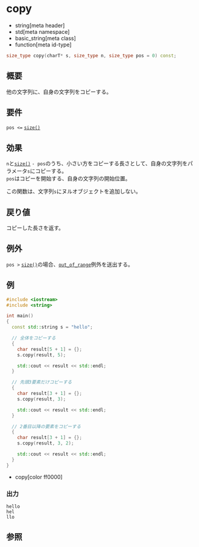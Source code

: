 # copy
* string[meta header]
* std[meta namespace]
* basic_string[meta class]
* function[meta id-type]

```cpp
size_type copy(charT* s, size_type n, size_type pos = 0) const;
```

## 概要
他の文字列に、自身の文字列をコピーする。


## 要件
`pos <=` [`size()`](size.md)


## 効果
`n`と[`size()`](size.md) `- pos`のうち、小さい方をコピーする長さとして、自身の文字列をパラメータ`s`にコピーする。  
`pos`はコピーを開始する、自身の文字列の開始位置。  

この関数は、文字列`s`にヌルオブジェクトを追加しない。


## 戻り値
コピーした長さを返す。


## 例外
`pos >` [`size()`](size.md)の場合、[`out_of_range`](/reference/stdexcept.md)例外を送出する。


## 例
```cpp
#include <iostream>
#include <string>

int main()
{
  const std::string s = "hello";

  // 全体をコピーする
  {
    char result[5 + 1] = {};
    s.copy(result, 5);

    std::cout << result << std::endl;
  }

  // 先頭3要素だけコピーする
  {
    char result[3 + 1] = {};
    s.copy(result, 3);

    std::cout << result << std::endl;
  }

  // 2番目以降の要素をコピーする
  {
    char result[3 + 1] = {};
    s.copy(result, 3, 2);

    std::cout << result << std::endl;
  }
}
```
* copy[color ff0000]

### 出力
```
hello
hel
llo
```

## 参照

